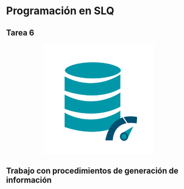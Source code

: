 # Programación en SLQ
## Tarea 6

<p align="center">
  <img src="https://github.com/nicholelouis/Base-datos/blob/main/img/optimizacion-bd.png?raw=true" alt="Descripción de la imagen" width="300"/>
</p>

## Trabajo con procedimientos de generación de información

